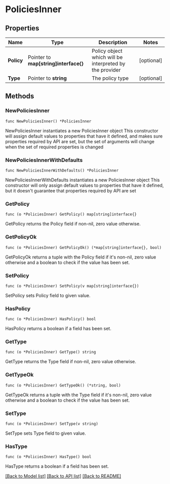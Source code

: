 # PoliciesInner

## Properties

Name | Type | Description | Notes
------------ | ------------- | ------------- | -------------
**Policy** | Pointer to **map[string]interface{}** | Policy object which will be interpreted by the provider | [optional] 
**Type** | Pointer to **string** | The policy type | [optional] 

## Methods

### NewPoliciesInner

`func NewPoliciesInner() *PoliciesInner`

NewPoliciesInner instantiates a new PoliciesInner object
This constructor will assign default values to properties that have it defined,
and makes sure properties required by API are set, but the set of arguments
will change when the set of required properties is changed

### NewPoliciesInnerWithDefaults

`func NewPoliciesInnerWithDefaults() *PoliciesInner`

NewPoliciesInnerWithDefaults instantiates a new PoliciesInner object
This constructor will only assign default values to properties that have it defined,
but it doesn't guarantee that properties required by API are set

### GetPolicy

`func (o *PoliciesInner) GetPolicy() map[string]interface{}`

GetPolicy returns the Policy field if non-nil, zero value otherwise.

### GetPolicyOk

`func (o *PoliciesInner) GetPolicyOk() (*map[string]interface{}, bool)`

GetPolicyOk returns a tuple with the Policy field if it's non-nil, zero value otherwise
and a boolean to check if the value has been set.

### SetPolicy

`func (o *PoliciesInner) SetPolicy(v map[string]interface{})`

SetPolicy sets Policy field to given value.

### HasPolicy

`func (o *PoliciesInner) HasPolicy() bool`

HasPolicy returns a boolean if a field has been set.

### GetType

`func (o *PoliciesInner) GetType() string`

GetType returns the Type field if non-nil, zero value otherwise.

### GetTypeOk

`func (o *PoliciesInner) GetTypeOk() (*string, bool)`

GetTypeOk returns a tuple with the Type field if it's non-nil, zero value otherwise
and a boolean to check if the value has been set.

### SetType

`func (o *PoliciesInner) SetType(v string)`

SetType sets Type field to given value.

### HasType

`func (o *PoliciesInner) HasType() bool`

HasType returns a boolean if a field has been set.


[[Back to Model list]](../README.md#documentation-for-models) [[Back to API list]](../README.md#documentation-for-api-endpoints) [[Back to README]](../README.md)


